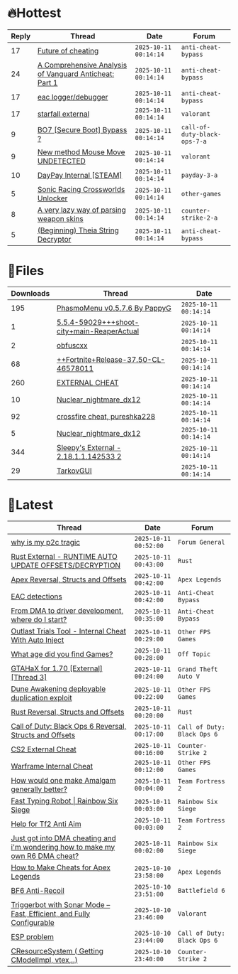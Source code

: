 # 🔥Hottest
|Reply|Thread|Date|Forum|
|-----|------|----|-----|
|17|[Future of cheating](https://%75%6E%6B%6E%6F%77%6E%63%68%65%61%74%73.%6D%65/%66%6F%72%75%6D/anti-cheat-bypass/720283-future-cheating.html)|`2025-10-11 00:14:14`|`anti-cheat-bypass`|
|24|[A Comprehensive Analysis of Vanguard Anticheat: Part 1](https://%75%6E%6B%6E%6F%77%6E%63%68%65%61%74%73.%6D%65/%66%6F%72%75%6D/anti-cheat-bypass/720405-comprehensive-analysis-vanguard-anticheat-1-a.html)|`2025-10-11 00:14:14`|`anti-cheat-bypass`|
|17|[eac logger/debugger](https://%75%6E%6B%6E%6F%77%6E%63%68%65%61%74%73.%6D%65/%66%6F%72%75%6D/anti-cheat-bypass/720202-eac-logger-debugger.html)|`2025-10-11 00:14:14`|`anti-cheat-bypass`|
|17|[starfall external](https://%75%6E%6B%6E%6F%77%6E%63%68%65%61%74%73.%6D%65/%66%6F%72%75%6D/valorant/720579-starfall-external.html)|`2025-10-11 00:14:14`|`valorant`|
|9|[BO7 &#91;Secure Boot&#93; Bypass ?](https://%75%6E%6B%6E%6F%77%6E%63%68%65%61%74%73.%6D%65/%66%6F%72%75%6D/call-of-duty-black-ops-7-a/720189-bo7-secure-boot-bypass.html)|`2025-10-11 00:14:14`|`call-of-duty-black-ops-7-a`|
|9|[New method Mouse Move UNDETECTED](https://%75%6E%6B%6E%6F%77%6E%63%68%65%61%74%73.%6D%65/%66%6F%72%75%6D/valorant/720686-method-mouse-move-undetected.html)|`2025-10-11 00:14:14`|`valorant`|
|10|[DayPay Internal &#91;STEAM&#93;](https://%75%6E%6B%6E%6F%77%6E%63%68%65%61%74%73.%6D%65/%66%6F%72%75%6D/payday-3-a/720131-daypay-internal-steam.html)|`2025-10-11 00:14:14`|`payday-3-a`|
|5|[Sonic Racing Crossworlds Unlocker](https://%75%6E%6B%6E%6F%77%6E%63%68%65%61%74%73.%6D%65/%66%6F%72%75%6D/other-games/720310-sonic-racing-crossworlds-unlocker.html)|`2025-10-11 00:14:14`|`other-games`|
|8|[A very lazy way of parsing weapon skins](https://%75%6E%6B%6E%6F%77%6E%63%68%65%61%74%73.%6D%65/%66%6F%72%75%6D/counter-strike-2-a/720573-lazy-parsing-weapon-skins.html)|`2025-10-11 00:14:14`|`counter-strike-2-a`|
|5|[&#40;Beginning&#41; Theia String Decryptor](https://%75%6E%6B%6E%6F%77%6E%63%68%65%61%74%73.%6D%65/%66%6F%72%75%6D/anti-cheat-bypass/720470-beginning-theia-string-decryptor.html)|`2025-10-11 00:14:14`|`anti-cheat-bypass`|
# 📄Files
|Downloads|Thread|Date|
|---------|------|----|
|195|[PhasmoMenu v0&#46;5&#46;7&#46;6 By PappyG](https://%75%6E%6B%6E%6F%77%6E%63%68%65%61%74%73.%6D%65/%66%6F%72%75%6D/downloads.php?do=file&id=51508)|`2025-10-11 00:14:14`|
|1|[5&#46;5&#46;4&#45;59029&#43;&#43;&#43;shoot&#45;city&#43;main&#45;ReaperActual](https://%75%6E%6B%6E%6F%77%6E%63%68%65%61%74%73.%6D%65/%66%6F%72%75%6D/downloads.php?do=file&id=51504)|`2025-10-11 00:14:14`|
|2|[obfuscxx](https://%75%6E%6B%6E%6F%77%6E%63%68%65%61%74%73.%6D%65/%66%6F%72%75%6D/downloads.php?do=file&id=51502)|`2025-10-11 00:14:14`|
|68|[&#43;&#43;Fortnite&#43;Release&#45;37&#46;50&#45;CL&#45;46578011](https://%75%6E%6B%6E%6F%77%6E%63%68%65%61%74%73.%6D%65/%66%6F%72%75%6D/downloads.php?do=file&id=51498)|`2025-10-11 00:14:14`|
|260|[EXTERNAL CHEAT](https://%75%6E%6B%6E%6F%77%6E%63%68%65%61%74%73.%6D%65/%66%6F%72%75%6D/downloads.php?do=file&id=51494)|`2025-10-11 00:14:14`|
|10|[Nuclear&#95;nightmare&#95;dx12](https://%75%6E%6B%6E%6F%77%6E%63%68%65%61%74%73.%6D%65/%66%6F%72%75%6D/downloads.php?do=file&id=51491)|`2025-10-11 00:14:14`|
|92|[crossfire cheat, pureshka228](https://%75%6E%6B%6E%6F%77%6E%63%68%65%61%74%73.%6D%65/%66%6F%72%75%6D/downloads.php?do=file&id=51489)|`2025-10-11 00:14:14`|
|5|[Nuclear&#95;nightmare&#95;dx12](https://%75%6E%6B%6E%6F%77%6E%63%68%65%61%74%73.%6D%65/%66%6F%72%75%6D/downloads.php?do=file&id=51488)|`2025-10-11 00:14:14`|
|344|[Sleepy's External &#45; 2&#46;18&#46;1&#46;1&#46;142533 2](https://%75%6E%6B%6E%6F%77%6E%63%68%65%61%74%73.%6D%65/%66%6F%72%75%6D/downloads.php?do=file&id=51487)|`2025-10-11 00:14:14`|
|29|[TarkovGUI](https://%75%6E%6B%6E%6F%77%6E%63%68%65%61%74%73.%6D%65/%66%6F%72%75%6D/downloads.php?do=file&id=51486)|`2025-10-11 00:14:14`|
# 💬Latest
|Thread|Date|Forum|
|------|----|-----|
|[why is my p2c tragic](https://%75%6E%6B%6E%6F%77%6E%63%68%65%61%74%73.%6D%65/%66%6F%72%75%6D/forum-general/721002-p2c-tragic.html)|`2025-10-11 00:52:00`|`Forum General`|
|[Rust External &#45; RUNTIME AUTO UPDATE OFFSETS/DECRYPTION](https://%75%6E%6B%6E%6F%77%6E%63%68%65%61%74%73.%6D%65/%66%6F%72%75%6D/rust/695007-rust-external-runtime-auto-update-offsets-decryption.html)|`2025-10-11 00:43:00`|`Rust`|
|[Apex Reversal, Structs and Offsets](https://%75%6E%6B%6E%6F%77%6E%63%68%65%61%74%73.%6D%65/%66%6F%72%75%6D/apex-legends/716406-apex-reversal-structs-offsets.html)|`2025-10-11 00:42:00`|`Apex Legends`|
|[EAC detections](https://%75%6E%6B%6E%6F%77%6E%63%68%65%61%74%73.%6D%65/%66%6F%72%75%6D/anti-cheat-bypass/721000-eac-detections.html)|`2025-10-11 00:42:00`|`Anti-Cheat Bypass`|
|[From DMA to driver development, where do I start?](https://%75%6E%6B%6E%6F%77%6E%63%68%65%61%74%73.%6D%65/%66%6F%72%75%6D/anti-cheat-bypass/720386-dma-driver-development-start.html)|`2025-10-11 00:35:00`|`Anti-Cheat Bypass`|
|[Outlast Trials Tool &#45; Internal Cheat With Auto Inject](https://%75%6E%6B%6E%6F%77%6E%63%68%65%61%74%73.%6D%65/%66%6F%72%75%6D/other-fps-games/699404-outlast-trials-tool-internal-cheat-auto-inject.html)|`2025-10-11 00:29:00`|`Other FPS Games`|
|[What age did you find Games?](https://%75%6E%6B%6E%6F%77%6E%63%68%65%61%74%73.%6D%65/%66%6F%72%75%6D/off-topic/707599-age-games.html)|`2025-10-11 00:28:00`|`Off Topic`|
|[GTAHaX for 1&#46;70 &#91;External&#93; &#91;Thread 3&#93;](https://%75%6E%6B%6E%6F%77%6E%63%68%65%61%74%73.%6D%65/%66%6F%72%75%6D/grand-theft-auto-v/461672-gtahax-1-70-external-thread-3-a.html)|`2025-10-11 00:24:00`|`Grand Theft Auto V`|
|[Dune Awakening deployable duplication exploit](https://%75%6E%6B%6E%6F%77%6E%63%68%65%61%74%73.%6D%65/%66%6F%72%75%6D/other-fps-games/707430-dune-awakening-deployable-duplication-exploit.html)|`2025-10-11 00:22:00`|`Other FPS Games`|
|[Rust Reversal, Structs and Offsets](https://%75%6E%6B%6E%6F%77%6E%63%68%65%61%74%73.%6D%65/%66%6F%72%75%6D/rust/164256-rust-reversal-structs-offsets.html)|`2025-10-11 00:20:00`|`Rust`|
|[Call of Duty: Black Ops 6 Reversal, Structs and Offsets](https://%75%6E%6B%6E%6F%77%6E%63%68%65%61%74%73.%6D%65/%66%6F%72%75%6D/call-of-duty-black-ops-6-a/653959-call-duty-black-ops-6-reversal-structs-offsets.html)|`2025-10-11 00:17:00`|`Call of Duty: Black Ops 6`|
|[CS2 External Cheat](https://%75%6E%6B%6E%6F%77%6E%63%68%65%61%74%73.%6D%65/%66%6F%72%75%6D/counter-strike-2-a/721028-cs2-external-cheat.html)|`2025-10-11 00:16:00`|`Counter-Strike 2`|
|[Warframe Internal Cheat](https://%75%6E%6B%6E%6F%77%6E%63%68%65%61%74%73.%6D%65/%66%6F%72%75%6D/other-fps-games/718442-warframe-internal-cheat.html)|`2025-10-11 00:12:00`|`Other FPS Games`|
|[How would one make Amalgam generally better?](https://%75%6E%6B%6E%6F%77%6E%63%68%65%61%74%73.%6D%65/%66%6F%72%75%6D/team-fortress-2-a/720970-amalgam.html)|`2025-10-11 00:04:00`|`Team Fortress 2`|
|[Fast Typing Robot &#124; Rainbow Six Siege](https://%75%6E%6B%6E%6F%77%6E%63%68%65%61%74%73.%6D%65/%66%6F%72%75%6D/rainbow-six-siege/720892-fast-typing-robot-rainbow-six-siege.html)|`2025-10-11 00:03:00`|`Rainbow Six Siege`|
|[Help for Tf2 Anti Aim](https://%75%6E%6B%6E%6F%77%6E%63%68%65%61%74%73.%6D%65/%66%6F%72%75%6D/team-fortress-2-a/720137-help-tf2-anti-aim.html)|`2025-10-11 00:03:00`|`Team Fortress 2`|
|[Just got into DMA cheating and i'm wondering how to make my own R6 DMA cheat?](https://%75%6E%6B%6E%6F%77%6E%63%68%65%61%74%73.%6D%65/%66%6F%72%75%6D/rainbow-six-siege/708396-dma-cheating-im-wondering-own-r6-dma-cheat.html)|`2025-10-11 00:02:00`|`Rainbow Six Siege`|
|[How to Make Cheats for Apex Legends](https://%75%6E%6B%6E%6F%77%6E%63%68%65%61%74%73.%6D%65/%66%6F%72%75%6D/apex-legends/719874-cheats-apex-legends.html)|`2025-10-10 23:58:00`|`Apex Legends`|
|[BF6 Anti&#45;Recoil](https://%75%6E%6B%6E%6F%77%6E%63%68%65%61%74%73.%6D%65/%66%6F%72%75%6D/battlefield-6-a/713778-bf6-anti-recoil.html)|`2025-10-10 23:51:00`|`Battlefield 6`|
|[Triggerbot with Sonar Mode – Fast, Efficient, and Fully Configurable](https://%75%6E%6B%6E%6F%77%6E%63%68%65%61%74%73.%6D%65/%66%6F%72%75%6D/valorant/719807-triggerbot-sonar-mode-fast-efficient-configurable.html)|`2025-10-10 23:46:00`|`Valorant`|
|[ESP problem](https://%75%6E%6B%6E%6F%77%6E%63%68%65%61%74%73.%6D%65/%66%6F%72%75%6D/call-of-duty-black-ops-6-a/720997-esp.html)|`2025-10-10 23:44:00`|`Call of Duty: Black Ops 6`|
|[CResourceSystem &#40; Getting CModelImpl, vtex,&#46;&#46;&#41;](https://%75%6E%6B%6E%6F%77%6E%63%68%65%61%74%73.%6D%65/%66%6F%72%75%6D/counter-strike-2-a/720894-cresourcesystem-getting-cmodelimpl-vtex.html)|`2025-10-10 23:40:00`|`Counter-Strike 2`|
